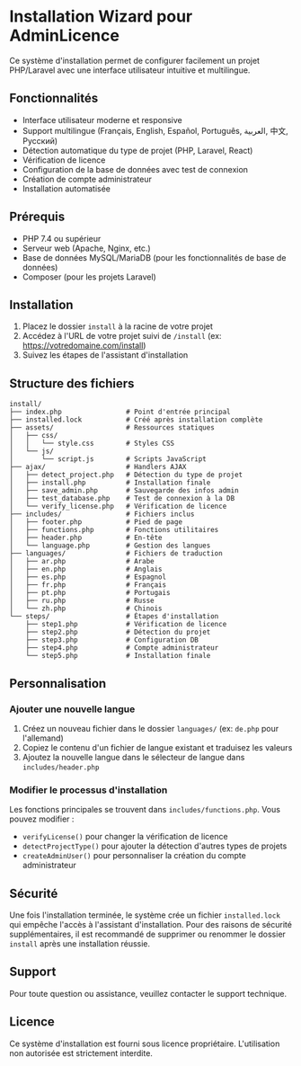 # Installation Wizard pour AdminLicence

Ce système d'installation permet de configurer facilement un projet PHP/Laravel avec une interface utilisateur intuitive et multilingue.

## Fonctionnalités

- Interface utilisateur moderne et responsive
- Support multilingue (Français, English, Español, Português, العربية, 中文, Русский)
- Détection automatique du type de projet (PHP, Laravel, React)
- Vérification de licence
- Configuration de la base de données avec test de connexion
- Création de compte administrateur
- Installation automatisée

## Prérequis

- PHP 7.4 ou supérieur
- Serveur web (Apache, Nginx, etc.)
- Base de données MySQL/MariaDB (pour les fonctionnalités de base de données)
- Composer (pour les projets Laravel)

## Installation

1. Placez le dossier `install` à la racine de votre projet
2. Accédez à l'URL de votre projet suivi de `/install` (ex: https://votredomaine.com/install)
3. Suivez les étapes de l'assistant d'installation

## Structure des fichiers

```
install/
├── index.php                # Point d'entrée principal
├── installed.lock           # Créé après installation complète
├── assets/                  # Ressources statiques
│   ├── css/
│   │   └── style.css        # Styles CSS
│   └── js/
│       └── script.js        # Scripts JavaScript
├── ajax/                    # Handlers AJAX
│   ├── detect_project.php   # Détection du type de projet
│   ├── install.php          # Installation finale
│   ├── save_admin.php       # Sauvegarde des infos admin
│   ├── test_database.php    # Test de connexion à la DB
│   └── verify_license.php   # Vérification de licence
├── includes/                # Fichiers inclus
│   ├── footer.php           # Pied de page
│   ├── functions.php        # Fonctions utilitaires
│   ├── header.php           # En-tête
│   └── language.php         # Gestion des langues
├── languages/               # Fichiers de traduction
│   ├── ar.php               # Arabe
│   ├── en.php               # Anglais
│   ├── es.php               # Espagnol
│   ├── fr.php               # Français
│   ├── pt.php               # Portugais
│   ├── ru.php               # Russe
│   └── zh.php               # Chinois
└── steps/                   # Étapes d'installation
    ├── step1.php            # Vérification de licence
    ├── step2.php            # Détection du projet
    ├── step3.php            # Configuration DB
    ├── step4.php            # Compte administrateur
    └── step5.php            # Installation finale
```

## Personnalisation

### Ajouter une nouvelle langue

1. Créez un nouveau fichier dans le dossier `languages/` (ex: `de.php` pour l'allemand)
2. Copiez le contenu d'un fichier de langue existant et traduisez les valeurs
3. Ajoutez la nouvelle langue dans le sélecteur de langue dans `includes/header.php`

### Modifier le processus d'installation

Les fonctions principales se trouvent dans `includes/functions.php`. Vous pouvez modifier :

- `verifyLicense()` pour changer la vérification de licence
- `detectProjectType()` pour ajouter la détection d'autres types de projets
- `createAdminUser()` pour personnaliser la création du compte administrateur

## Sécurité

Une fois l'installation terminée, le système crée un fichier `installed.lock` qui empêche l'accès à l'assistant d'installation. Pour des raisons de sécurité supplémentaires, il est recommandé de supprimer ou renommer le dossier `install` après une installation réussie.

## Support

Pour toute question ou assistance, veuillez contacter le support technique.

## Licence

Ce système d'installation est fourni sous licence propriétaire. L'utilisation non autorisée est strictement interdite.
